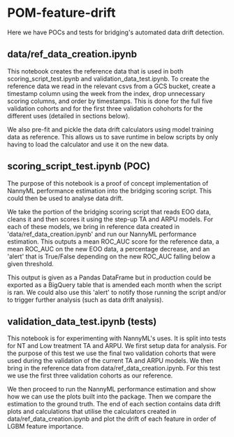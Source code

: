 # POM-feature-drift
Here we have POCs and tests for bridging's automated data drift detection.

## data/ref_data_creation.ipynb
This notebook creates the reference data that is used in both scoring_script_test.ipynb and validation_data_test.ipynb. To create the reference data we read in the relevant csvs from a GCS bucket, create a timestamp column using the week from the index, drop unnecessary scoring columns, and order by timestamps. This is done for the full five validation cohorts and for the first three validation cohohorts for the different uses (detailed in sections below).

We also pre-fit and pickle the data drift calculators using model training data as reference. This allows us to save runtime in below scripts by only having to load the calculator and use it on the new data.

## scoring_script_test.ipynb (POC)
The purpose of this notebook is a proof of concept implementation of NannyML performance estimation into the bridging scoring script. This could then be used to analyse data drift.

We take the portion of the bridging scoring script that reads EOO data, cleans it and then scores it using the step-up TA and ARPU models. For each of these models, we bring in reference data created in 'data/ref_data_creation.ipynb' and run our NannyML performance estimation. This outputs a mean ROC_AUC score for the reference data, a mean ROC_AUC on the new EOO data, a percentage decrease, and an 'alert' that is True/False depending on the new ROC_AUC falling below a given threshold. 

This output is given as a Pandas DataFrame but in production could be exported as a BigQuery table that is amended each month when the script is ran. We could also use this 'alert' to notify those running the script and/or to trigger further analysis (such as data drift analysis).

## validation_data_test.ipynb (tests)
This notebook is for experimenting with NannyML's uses. It is split into tests for NT and Low treatment TA and ARPU. We first setup data for analysis. For the purpose of this test we use the final two validation cohorts that were used during the validation of the current TA and ARPU models. We then bring in the reference data from data/ref_data_creation.ipynb. For this test we use the first three validation cohorts as our reference.

We then proceed to run the NannyML performance estimation and show how we can use the plots built into the package. Then we compare the estimation to the ground truth. The end of each section contains data drift plots and calculations that utilise the calculators created in data/ref_data_creation.ipynb and plot the drift of each feature in order of LGBM feature importance.